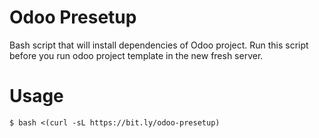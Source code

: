 # Odoo Presetup
Bash script that will install dependencies of Odoo project. Run this script before you run odoo project template in the new fresh server.

# Usage
`$ bash <(curl -sL https://bit.ly/odoo-presetup)`
